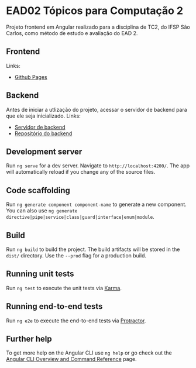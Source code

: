# EAD02 Tópicos para Computação 2
Projeto frontend em Angular realizado para a disciplina de TC2, do IFSP São Carlos, como método de estudo e avaliação do EAD 2.

## Frontend
Links:
- [Github Pages](https://jrrmarcos.github.io/EAD02_TC2S06_Frontend/)

## Backend
Antes de iniciar a utlização do projeto, acessar o servidor de backend para que ele seja inicializado.
Links:
- [Servidor de backend](https://sc3003302.glitch.me/api/produtos)
- [Repositório do backend](https://github.com/jrrmarcos/EAD02_TC2S06_Backend)

## Development server

Run `ng serve` for a dev server. Navigate to `http://localhost:4200/`. The app will automatically reload if you change any of the source files.

## Code scaffolding

Run `ng generate component component-name` to generate a new component. You can also use `ng generate directive|pipe|service|class|guard|interface|enum|module`.

## Build

Run `ng build` to build the project. The build artifacts will be stored in the `dist/` directory. Use the `--prod` flag for a production build.

## Running unit tests

Run `ng test` to execute the unit tests via [Karma](https://karma-runner.github.io).

## Running end-to-end tests

Run `ng e2e` to execute the end-to-end tests via [Protractor](http://www.protractortest.org/).

## Further help

To get more help on the Angular CLI use `ng help` or go check out the [Angular CLI Overview and Command Reference](https://angular.io/cli) page.
